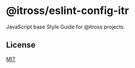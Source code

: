 # @itross/eslint-config-itr

JavaScript base Style Guide for @itross projects.

## License

[MIT](LICENSE)
